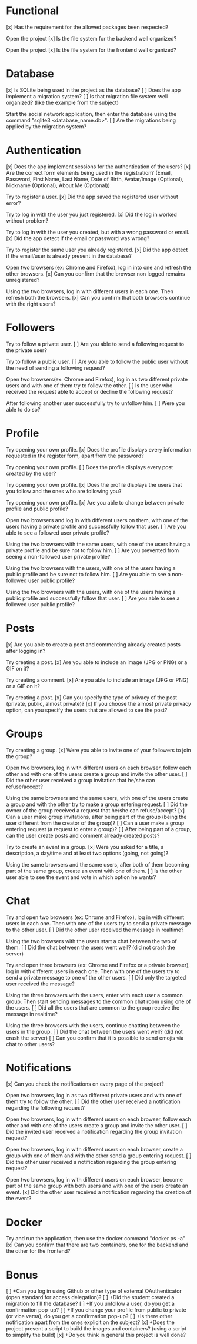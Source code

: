 # Functional
[x] Has the requirement for the allowed packages been respected?

Open the project
[x] Is the file system for the backend well organized?

Open the project
[x] Is the file system for the frontend well organized?

# Database
[x] Is SQLite being used in the project as the database?
[ ] Does the app implement a migration system?
[ ] Is that migration file system well organized? (like the example from the subject)

Start the social network application, then enter the database using the command "sqlite3 <database_name.db>".
[ ] Are the migrations being applied by the migration system?

# Authentication
[x] Does the app implement sessions for the authentication of the users?
[x] Are the correct form elements being used in the registration? (Email, Password, First Name, Last Name, Date of Birth, Avatar/Image (Optional), Nickname (Optional), About Me (Optional))

Try to register a user.
[x] Did the app saved the registered user without error?

Try to log in with the user you just registered.
[x] Did the log in worked without problem?

Try to log in with the user you created, but with a wrong password or email.
[x] Did the app detect if the email or password was wrong?

Try to register the same user you already registered.
[x] Did the app detect if the email/user is already present in the database?

Open two browsers (ex: Chrome and Firefox), log in into one and refresh the other browsers.
[x] Can you confirm that the browser non logged remains unregistered?

Using the two browsers, log in with different users in each one. Then refresh both the browsers.
[x] Can you confirm that both browsers continue with the right users?

# Followers
Try to follow a private user.
[ ] Are you able to send a following request to the private user?

Try to follow a public user.
[ ] Are you able to follow the public user without the need of sending a following request?

Open two browsers(ex: Chrome and Firefox), log in as two different private users and with one of them try to follow the other.
[ ] Is the user who received the request able to accept or decline the following request?

After following another user successfully try to unfollow him.
[ ] Were you able to do so?

# Profile
Try opening your own profile.
[x] Does the profile displays every information requested in the register form, apart from the password?

Try opening your own profile.
[ ] Does the profile displays every post created by the user?

Try opening your own profile.
[x] Does the profile displays the users that you follow and the ones who are following you?

Try opening your own profile.
[x] Are you able to change between private profile and public profile?

Open two browsers and log in with different users on them, with one of the users having a private profile and successfully follow that user.
[ ] Are you able to see a followed user private profile?

Using the two browsers with the same users, with one of the users having a private profile and be sure not to follow him.
[ ] Are you prevented from seeing a non-followed user private profile?

Using the two browsers with the users, with one of the users having a public profile and be sure not to follow him.
[ ] Are you able to see a non-followed user public profile?

Using the two browsers with the users, with one of the users having a public profile and successfully follow that user.
[ ] Are you able to see a followed user public profile?

# Posts
[x] Are you able to create a post and commenting already created posts after logging in?

Try creating a post.
[x] Are you able to include an image (JPG or PNG) or a GIF on it?

Try creating a comment.
[x] Are you able to include an image (JPG or PNG) or a GIF on it?

Try creating a post.
[x] Can you specify the type of privacy of the post (private, public, almost private)?
[x] If you choose the almost private privacy option, can you specify the users that are allowed to see the post?

# Groups
Try creating a group.
[x] Were you able to invite one of your followers to join the group?

Open two browsers, log in with different users on each browser, follow each other and with one of the users create a group and invite the other user.
[ ] Did the other user received a group invitation that he/she can refuse/accept?

Using the same browsers and the same users, with one of the users create a group and with the other try to make a group entering request.
[ ] Did the owner of the group received a request that he/she can refuse/accept?
[x] Can a user make group invitations, after being part of the group (being the user different from the creator of the group)?
[ ] Can a user make a group entering request (a request to enter a group)?
[ ] After being part of a group, can the user create posts and comment already created posts?

Try to create an event in a group.
[x] Were you asked for a title, a description, a day/time and at least two options (going, not going)?

Using the same browsers and the same users, after both of them becoming part of the same group, create an event with one of them.
[ ] Is the other user able to see the event and vote in which option he wants?

# Chat
Try and open two browsers (ex: Chrome and Firefox), log in with different users in each one. Then with one of the users try to send a private message to the other user.
[ ] Did the other user received the message in realtime?

Using the two browsers with the users start a chat between the two of them.
[ ] Did the chat between the users went well? (did not crash the server)

Try and open three browsers (ex: Chrome and Firefox or a private browser), log in with different users in each one. Then with one of the users try to send a private message to one of the other users.
[ ] Did only the targeted user received the message?

Using the three browsers with the users, enter with each user a common group. Then start sending messages to the common chat room using one of the users.
[ ] Did all the users that are common to the group receive the message in realtime?

Using the three browsers with the users, continue chatting between the users in the group.
[ ] Did the chat between the users went well? (did not crash the server)
[ ] Can you confirm that it is possible to send emojis via chat to other users?

# Notifications
[x] Can you check the notifications on every page of the project?

Open two browsers, log in as two different private users and with one of them try to follow the other.
[ ] Did the other user received a notification regarding the following request?

Open two browsers, log in with different users on each browser, follow each other and with one of the users create a group and invite the other user.
[ ] Did the invited user received a notification regarding the group invitation request?

Open two browsers, log in with different users on each browser, create a group with one of them and with the other send a group entering request.
[ ] Did the other user received a notification regarding the group entering request?

Open two browsers, log in with different users on each browser, become part of the same group with both users and with one of the users create an event.
[x] Did the other user received a notification regarding the creation of the event?

# Docker
Try and run the application, then use the docker command "docker ps -a"
[x] Can you confirm that there are two containers, one for the backend and the other for the frontend?

# Bonus
[ ] +Can you log in using Github or other type of external OAuthenticator (open standard for access delegation)?
[ ] +Did the student created a migration to fill the database?
[ ] +If you unfollow a user, do you get a confirmation pop-up?
[ ] +If you change your profile from public to private (or vice versa), do you get a confirmation pop-up?
[ ] +Is there other notification apart from the ones explicit on the subject?
[x] +Does the project present a script to build the images and containers? (using a script to simplify the build)
[x] +Do you think in general this project is well done?